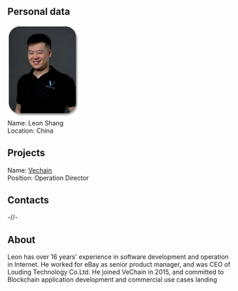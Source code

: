 ## Personal data
![ photo](../people/photo/leon_shang.png)  
Name:   Leon Shang  
Location: China
## Projects 
Name: [Vechain](../projects/vechain.md)  
Position: Operation Director
## Contacts
-//-
## About
Leon has over 16 years' experience in software
development and operation in Internet. He worked for
eBay as senior product manager, and was CEO of
Louding Technology Co.Ltd.
He joined VeChain in 2015, and committed to Blockchain
application development and commercial use cases
landing
